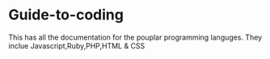 # Guide-to-coding
This has all the documentation for the pouplar programming languges. They inclue Javascript,Ruby,PHP,HTML &amp; CSS
